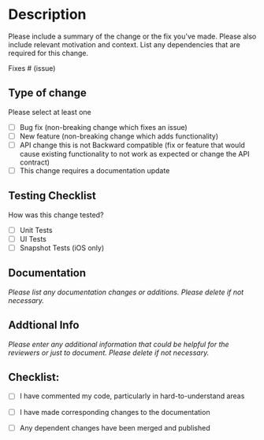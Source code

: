 # Description

Please include a summary of the change or the fix you've made. Please also include relevant motivation and context. List any dependencies that are required for this change.

Fixes # (issue)

## Type of change

Please select at least one

- [ ] Bug fix (non-breaking change which fixes an issue)
- [ ] New feature (non-breaking change which adds functionality)
- [ ] API change this is not Backward compatible (fix or feature that would cause existing functionality to not work as expected or change the API contract)
- [ ] This change requires a documentation update

## Testing Checklist
How was this change tested?

- [ ] Unit Tests
- [ ] UI Tests
- [ ] Snapshot Tests (iOS only)

## Documentation

_Please list any documentation changes or additions. Please delete if not necessary._

## Addtional Info

_Please enter any additional information that could be helpful for the reviewers or just to document. Please delete if not necessary._

## Checklist:

- [ ] I have commented my code, particularly in hard-to-understand areas
- [ ] I have made corresponding changes to the documentation
- [ ] Any dependent changes have been merged and published 

